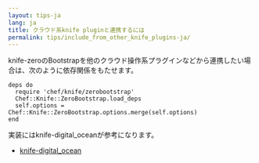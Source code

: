 ```yaml
---
layout: tips-ja
lang: ja
title: クラウド系knife pluginと連携するには
permalink: tips/include_from_other_knife_plugins-ja/
---
```


knife-zeroのBootstrapを他のクラウド操作系プラグインなどから連携したい場合は、次のように依存関係をもたせます。

```
deps do
  require 'chef/knife/zerobootstrap'
  Chef::Knife::ZeroBootstrap.load_deps
  self.options = Chef::Knife::ZeroBootstrap.options.merge(self.options)
end
```

実装にはknife-digital_oceanが参考になります。

- [knife-digital_ocean](https://github.com/higanworks/knife-digital_ocean/blob/79_merge_zero_bootstrap_options/lib/chef/knife/digital_ocean_droplet_create.rb)
